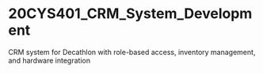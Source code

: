 # 20CYS401_CRM_System_Development
CRM system for Decathlon with role-based access, inventory management, and hardware integration
